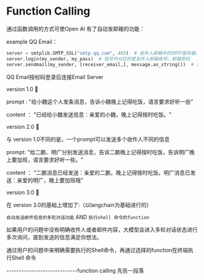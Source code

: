 # Function Calling

通过函数调用的方式可使Open AI 有了自动发邮箱的功能：

example QQ Email：

```python
server = smtplib.SMTP_SSL("smtp.qq.com", 465)  # 发件人邮箱中的SMTP服务器，端口是465
server.login(my_sender, my_pass)  # 括号中对应的是发件人邮箱账号、邮箱密码
server.sendmail(my_sender, [receiver_email,], message.as_string())  # 括号中对应的是发件人邮箱账号、收件人邮箱账号、发送邮件
```
QQ Email授权码登录后连接Email Server

version 1.0 🔺

prompt : "给小魏这个人发条消息，告诉小魏晚上记得吃饭，语言要求好听一些"

content ： "已经给小魏发送信息：亲爱的小魏，晚上记得按时吃饭。"



version 2.0 🔺

与 version 1.0不同的是，一个prompt可以发送多个收件人不同的信息

prompt: "给二鹏、明广分别发送消息，告诉二鹏晚上记得按时吃饭，告诉明广晚上要加班，语言要求好听一些。"

content ： "二鹏消息已经发送：亲爱的二鹏，晚上记得按时吃饭。明广消息已发送：亲爱的明广，晚上要加班哦"

version 3.0 🔺

在 version 3.0的基础上增加了:（以langchain为基础进行的）

`自动发送邮件信息的多轮对话功能` AND `执行shell 命令的function`

如果用户的问题中没有明确收件人或者邮件内容，大模型会进入多轮对话状态进行多次询问，直到发送的信息满足你想法。

通过用户的问题中来明确需要执行的Shell命令，再通过选择的function在终端执行Shell 命令

-----------------------------function calling 先告一段落
